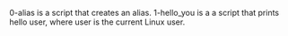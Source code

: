 0-alias is a script that creates an alias.
1-hello_you is a a script that prints hello user, where user is the current Linux user.
